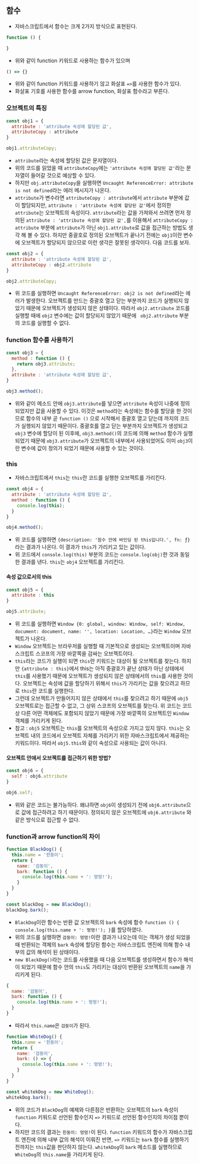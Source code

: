 ## 함수
- 자바스크립트에서 함수는 크게 2가지 방식으로 표현된다.
```js
function () {

}
```
- 위와 같이 function 키워드로 사용하는 함수가 있으며

```js
() => {}
```
- 위와 같이 function 키워드를 사용하기 않고 화살표 `=>`를 사용한 함수가 있다.
- 화살표 기호를 사용한 함수를 arrow function, 화살표 함수라고 부른다.

### 오브젝트의 특징
```js
const obj1 = {
  attribute : 'attribute 속성에 할당된 값',
  attributeCopy : attribute
}

obj1.attributeCopy;
```
- `attribute`라는 속성에 할당된 값은 문자열이다.
- 위의 코드를 읽었을 때 `attributeCopy`에는 `'attribute 속성에 할당된 값'`라는 문자열이 들어갈 것으로 예상할 수 있다.
- 하지만 `obj.attributeCopy`을 실행하면 `Uncaught ReferenceError: attribute is not defined`라는 에러 메시지가 나온다.
- `attribute`가 변수라면 `attributeCopy : attribute`에서 `attribute` 부분에 값이 할당되지만, `attribute : 'attribute 속성에 할당된 값'`에서 정의한 `attribute`는 오브젝트의 속성이다. `attribute`라는 값을 가져와서 쓰려면 먼저 정의된 `attribute : 'attribute 속성에 할당된 값',`를 이용해서 `attributeCopy : attribute` 부분에 `attribute`가 아닌 `obj1.attribute`로 값을 접근하는 방법도 생각 해 볼 수 있다. 하지만 중괄호로 정의된 오브젝트가 끝나기 전에는 `obj1`이란 변수에 오브젝트가 할당되지 않으므로 이런 생각은 잘못된 생각이다. 다음 코드를 보자.
```js
const obj2 = {
  attribute : 'attribute 속성에 할당된 값',
  attributeCopy : obj2.attribute
}

obj2.attributeCopy;
```
- 위 코드를 실행하면 `Uncaught ReferenceError: obj2 is not defined`라는 에러가 발생한다. 오브젝트를 만드는 중괄호 열고 닫는 부분까지 코드가 실행되지 않았기 때문에 오브젝트가 생성되지 않은 상태이다. 따라서 `obj2.attribute` 코드를 실행할 때에 `obj2` 변수에는 값이 할당되지 않았기 때문에 ` obj2.attribute` 부분의 코드를 실행할 수 없다.

### function 함수를 사용하기
```js
const obj3 = {
  method : function () {
    return obj3.attribute;
  },
  attribute : 'attribute 속성에 할당된 값',
}

obj3.method();
```
- 위와 같이 메소드 안에 `obj3.attribute`를 넣으면 `attribute` 속성이 나중에 정의 되었지만 값을 사용할 수 있다. 이것은 `method`라는 속성에는 함수를 할당을 한 것이므로 함수의 내부 곧 `function ()` 으로 시작해서 중괄호 열고 닫는데 까지의 코드가 실행되지 않았기 때문이다. 중괄호를 열고 닫는 부분까지 오브젝트가 생성되고 `obj3` 변수에 할당이 된 이후에, `obj3.method()`의 코드에 의해 `method` 함수가 실행되었기 때문에 `obj3.attribute`가 오브젝트의 내부에서 사용되었어도 이미 `obj3`이란 변수에 값이 정의가 되었기 때문에 사용할 수 있는 것이다.

### this
- 자바스크립트에서 `this`는 `this`란 코드를 실행한 오브젝트를 가리킨다.
```js
const obj4 = {
  attribute : 'attribute 속성에 할당된 값',
  method : function () {
    console.log(this);
  }
}

obj4.method();
```
- 위 코드를 실행하면 `{description: '함수 안에 바인딩 된 this입니다.', fn: ƒ}`라는 결과가 나온다. 이 결과가 `this`가 가리키고 있는 값이다.
- 위 코드에서 `console.log(this)` 부분의 코드는 `console.log(obj)`한 것과 동일한 결과를 낸다. `this`는 `obj4` 오브젝트를 가리킨다.

#### 속성 값으로서의 this
```js
const obj5 = {
  attribute : this
}

obj5.attribute;
```
- 위 코드를 실행하면 `Window {0: global, window: Window, self: Window, document: document, name: '', location: Location, …}`라는 `Window` 오브젝트가 나온다.
- `Window` 오브젝트는 브라우저를 실행할 때 기본적으로 생성되는 오브젝트이며 자바스크립트 스코프의 가장 바깥쪽을 감싸는 오브젝트이다.
- `this`라는 코드가 실행이 되면 `this`란 키워드는 대상이 될 오브젝트를 찾는다. 하지만 `{attribute : this}`에서 this는 아직 중괄호가 끝난 상태가 아닌 상태에서 `this`를 사용했기 때문에 오브젝트가 생성되지 않은 상태에서의 `this`를 사용한 것이다. 오브젝트는 속성에 값을 할당하기 위해서 `this`가 가리키는 값을 찾으려고 하므로 `this`란 코드를 실행한다.
- 그런데 오브젝트가 만들어지지 않은 상태에서 `this`를 찾으려고 하기 때문에 `obj5` 오브젝트로는 접근할 수 없고, 그 상위 스코프의 오브젝트를 찾는다. 위 코드는 코드상 다른 어떤 객체에도 포함되지 않았기 때문에 가장 바깥쪽의 오브젝트인 `Window` 객체를 가리키게 된다.
- 참고 : `obj5` 오브젝트는 `this`를 오브젝트의 속성으로 가지고 있지 않다. `this`는 오브젝트 내의 코드에서 오브젝트 자체를 가리키기 위한 자바스크립트에서 제공하는 키워드이다. 따라서 `obj5.this`와 같이 속성으로 사용되는 값이 아니다.

#### 오브젝트 안에서 오브젝트를 접근하기 위한 방법?
```js
const obj6 = {
  self : obj6.attribute
}

obj6.self;
```
- 위와 같은 코드는 불가능하다. 왜냐하면 `obj6`이 생성되기 전에 `obj6.attribute`으로 값에 접근하려고 하기 때문이다. 정의되지 않은 오브젝트에 `obj6.attribute` 와 같은 방식으로 접근할 수 없다.

### function과 arrow function의 차이
```js
function BlackDog() {
  this.name = '힌둥이';
  return {
    name: '검둥이',
    bark: function () {
      console.log(this.name + ': 멍멍!');
    }
  }
}

const blackDog = new BlackDog();
blackDog.bark();
```
- `BlackDog`이란 함수는 반환 값 오브젝트의 `bark` 속성에 함수 `function () { console.log(this.name + ': 멍멍!'); }`를 할당하였다.
- 위의 코드를 실행하면 `검둥이: 멍멍!`이란 결과가 나오는데 이는 객체가 생성 되었을 때 반환되는 객체의 `bark` 속성에 할당된 함수는 자바스크립트 엔진에 의해 함수 내부의 값의 해석이 된 상태이다.
- `new BlackDog()`라는 코드를 사용했을 때 다음 오브젝트를 생성하면서 함수가 해석이 되었기 때문에 함수 안의 `this`도 가리키는 대상이 반환된 오브젝트의 `name`을 가리키게 된다.
```js
{
  name: '검둥이',
  bark: function () {
    console.log(this.name + ': 멍멍!');
  }
}
```
- 따라서 `this.name`은 `검둥이`가 된다.

```js
function WhiteDog() {
  this.name = '힌둥이';
  return {
    name: '검둥이',
    bark: () => {
      console.log(this.name + ': 멍멍!');
    }
  }
}

const whitekDog = new WhiteDog();
whitekDog.bark();
```
- 위의 코드가 `BlackDog`의 예제와 다른점은 반환하는 오브젝트의 `bark` 속성이 `function` 키워드로 선언된 함수인지 `=>` 키워드로 선언된 함수인지의 차이점 뿐이다.
- 하지만 코드의 결과는 `힌둥이: 멍멍!`이 된다. `function` 키워드의 함수가 자바스크립트 엔진에 의해 내부 값의 해석이 이뤄진 반면, `=>` 키워드는 `bark` 함수를 실행하기 전까지는 `this`값을 판단하지 않는다. `whitekDog`이 `bark` 메소드를 실행하므로 `WhiteDog`의 `this.name`을 가리키게 된다.

